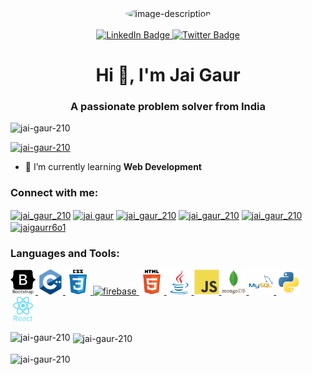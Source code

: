 <div id="header" align="center">
        <img src="https://media.giphy.com/media/L8K62iTDkzGX6/giphy.gif" width="200"  alt="image-description" style="border-radius: 50%"/>
        <br>
        <br>
      </div>
      <div id="badges" align ="center">
        <a href="https://linkedin.com/in/jai gaur">
          <img src="https://img.shields.io/badge/LinkedIn-blue?style=for-the-badge&logo=linkedin&logoColor=white" alt="LinkedIn Badge"/>
        </a>
        <a href="https://twitter.com/jai_gaur_210">
          <img src="https://img.shields.io/badge/Twitter-blue?style=for-the-badge&logo=twitter&logoColor=white" alt="Twitter Badge"/>
        </a>
</div>


<h1 align="center">Hi 👋, I'm Jai Gaur</h1>
<h3 align="center">A passionate problem solver from India</h3>

<p align="left"> <img src="https://komarev.com/ghpvc/?username=jai-gaur-210&label=Profile%20views&color=0e75b6&style=flat" alt="jai-gaur-210" /> </p>

<p align="left"> <a href="https://github.com/ryo-ma/github-profile-trophy"><img src="https://github-profile-trophy.vercel.app/?username=jai-gaur-210" alt="jai-gaur-210" /></a> </p>


- 🌱 I’m currently learning **Web Development**

<h3 align="left">Connect with me:</h3>
<p align="left">
<a href="https://twitter.com/jai_gaur_210" target="blank"><img align="center" src="https://raw.githubusercontent.com/rahuldkjain/github-profile-readme-generator/master/src/images/icons/Social/twitter.svg" alt="jai_gaur_210" height="30" width="40" /></a>
<a href="https://linkedin.com/in/jai gaur" target="blank"><img align="center" src="https://raw.githubusercontent.com/rahuldkjain/github-profile-readme-generator/master/src/images/icons/Social/linked-in-alt.svg" alt="jai gaur" height="30" width="40" /></a>
<a href="https://instagram.com/jai_gaur_210" target="blank"><img align="center" src="https://raw.githubusercontent.com/rahuldkjain/github-profile-readme-generator/master/src/images/icons/Social/instagram.svg" alt="jai_gaur_210" height="30" width="40" /></a>
<a href="https://www.hackerrank.com/jai_gaur_210" target="blank"><img align="center" src="https://raw.githubusercontent.com/rahuldkjain/github-profile-readme-generator/master/src/images/icons/Social/hackerrank.svg" alt="jai_gaur_210" height="30" width="40" /></a>
<a href="https://www.leetcode.com/jai_gaur_210" target="blank"><img align="center" src="https://raw.githubusercontent.com/rahuldkjain/github-profile-readme-generator/master/src/images/icons/Social/leet-code.svg" alt="jai_gaur_210" height="30" width="40" /></a>
<a href="https://auth.geeksforgeeks.org/user/jaigaurr6o1" target="blank"><img align="center" src="https://raw.githubusercontent.com/rahuldkjain/github-profile-readme-generator/master/src/images/icons/Social/geeks-for-geeks.svg" alt="jaigaurr6o1" height="30" width="40" /></a>
</p>

<h3 align="left">Languages and Tools:</h3>
<p align="left"> <a href="https://getbootstrap.com" target="_blank" rel="noreferrer"> <img src="https://raw.githubusercontent.com/devicons/devicon/master/icons/bootstrap/bootstrap-plain-wordmark.svg" alt="bootstrap" width="40" height="40"/> </a> <a href="https://www.w3schools.com/cpp/" target="_blank" rel="noreferrer"> <img src="https://raw.githubusercontent.com/devicons/devicon/master/icons/cplusplus/cplusplus-original.svg" alt="cplusplus" width="40" height="40"/> </a> <a href="https://www.w3schools.com/css/" target="_blank" rel="noreferrer"> <img src="https://raw.githubusercontent.com/devicons/devicon/master/icons/css3/css3-original-wordmark.svg" alt="css3" width="40" height="40"/> </a> <a href="https://firebase.google.com/" target="_blank" rel="noreferrer"> <img src="https://www.vectorlogo.zone/logos/firebase/firebase-icon.svg" alt="firebase" width="40" height="40"/> </a> <a href="https://www.w3.org/html/" target="_blank" rel="noreferrer"> <img src="https://raw.githubusercontent.com/devicons/devicon/master/icons/html5/html5-original-wordmark.svg" alt="html5" width="40" height="40"/> </a> <a href="https://www.java.com" target="_blank" rel="noreferrer"> <img src="https://raw.githubusercontent.com/devicons/devicon/master/icons/java/java-original.svg" alt="java" width="40" height="40"/> </a> <a href="https://developer.mozilla.org/en-US/docs/Web/JavaScript" target="_blank" rel="noreferrer"> <img src="https://raw.githubusercontent.com/devicons/devicon/master/icons/javascript/javascript-original.svg" alt="javascript" width="40" height="40"/> </a> <a href="https://www.mongodb.com/" target="_blank" rel="noreferrer"> <img src="https://raw.githubusercontent.com/devicons/devicon/master/icons/mongodb/mongodb-original-wordmark.svg" alt="mongodb" width="40" height="40"/> </a> <a href="https://www.mysql.com/" target="_blank" rel="noreferrer"> <img src="https://raw.githubusercontent.com/devicons/devicon/master/icons/mysql/mysql-original-wordmark.svg" alt="mysql" width="40" height="40"/> </a> <a href="https://www.python.org" target="_blank" rel="noreferrer"> <img src="https://raw.githubusercontent.com/devicons/devicon/master/icons/python/python-original.svg" alt="python" width="40" height="40"/> </a> <a href="https://reactjs.org/" target="_blank" rel="noreferrer"> <img src="https://raw.githubusercontent.com/devicons/devicon/master/icons/react/react-original-wordmark.svg" alt="react" width="40" height="40"/> </a> </p>

<p><img align="left" src="https://github-readme-stats.vercel.app/api/top-langs?username=jai-gaur-210&show_icons=true&locale=en&layout=compact" alt="jai-gaur-210" /></p>

<p>&nbsp;<img align="center" src="https://github-readme-stats.vercel.app/api?username=jai-gaur-210&show_icons=true&locale=en" alt="jai-gaur-210" /></p>

<p><img align="center" src="https://github-readme-streak-stats.herokuapp.com/?user=jai-gaur-210&" alt="jai-gaur-210" /></p>
